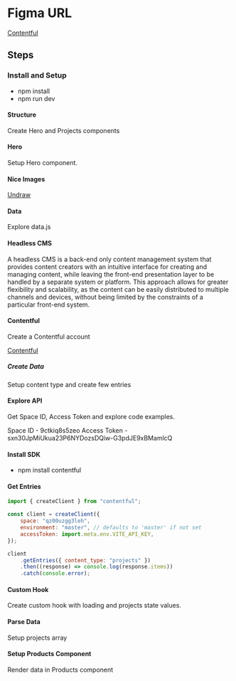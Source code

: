 # Figma URL

[Contentful](https://www.figma.com/file/XtVr3JRCGWyZESYxd9EhZK/Contentful?node-id=0%3A1&t=SNnU6FgNUQXktIFb-1)

## Steps

### Install and Setup

- npm install
- npm run dev

#### Structure

Create Hero and Projects components

#### Hero

Setup Hero component.

#### Nice Images

[Undraw](https://undraw.co/)

#### Data

Explore data.js

#### Headless CMS

A headless CMS is a back-end only content management system that provides content creators with an intuitive interface for creating and managing content, while leaving the front-end presentation layer to be handled by a separate system or platform. This approach allows for greater flexibility and scalability, as the content can be easily distributed to multiple channels and devices, without being limited by the constraints of a particular front-end system.

#### Contentful

Create a Contentful account

[Contentful](https://www.contentful.com/)

##### Create Data

Setup content type and create few entries

#### Explore API

Get Space ID, Access Token and explore code examples.

Space ID - 9ctkiq8s5zeo
Access Token - sxn30JpMiUkua23P6NYDozsDQiw-G3pdJE9xBMamlcQ

#### Install SDK

- npm install contentful

#### Get Entries

```js
import { createClient } from "contentful";

const client = createClient({
	space: "qz00uzgg3leh",
	environment: "master", // defaults to 'master' if not set
	accessToken: import.meta.env.VITE_API_KEY,
});

client
	.getEntries({ content_type: "projects" })
	.then((response) => console.log(response.items))
	.catch(console.error);
```

#### Custom Hook

Create custom hook with loading and projects state values.

#### Parse Data

Setup projects array

#### Setup Products Component

Render data in Products component
